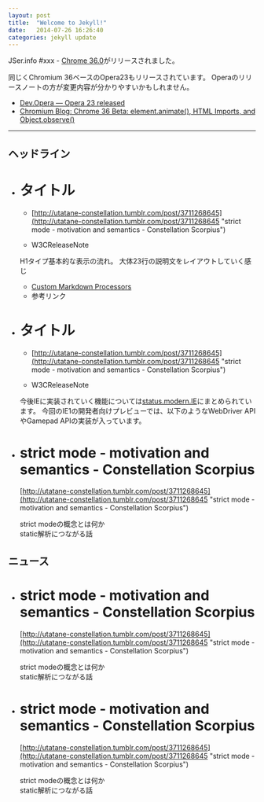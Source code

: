 ```yaml
---
layout: post
title:  "Welcome to Jekyll!"
date:   2014-07-26 16:26:40
categories: jekyll update
---
```


JSer.info #xxx - [Chrome 36.0](http://googlechromereleases.blogspot.jp/2014/07/stable-channel-update.html "Chrome 36.0.")がリリースされました。

同じくChromium 36ベースのOpera23もリリースされています。
Operaのリリースノートの方が変更内容が分かりやすいかもしれません。

* [Dev.Opera — Opera 23 released](http://dev.opera.com/blog/opera-23/ "Dev.Opera — Opera 23 released")
* [Chromium Blog: Chrome 36 Beta: element.animate(), HTML Imports, and Object.observe()](http://blog.chromium.org/2014/05/chrome-36-beta-elementanimate-html.html "Chromium Blog: Chrome 36 Beta: element.animate(), HTML Imports, and Object.observe()")

----

<h2 class="site-genre">ヘッドライン</h2>


- # タイトル
  - [http://utatane-constellation.tumblr.com/post/3711268645](http://utatane-constellation.tumblr.com/post/3711268645 "strict mode - motivation and semantics - Constellation Scorpius")
  - <p class="jser-tags jser-tag-icon"><span class="jser-tag">W3C</span><span class="jser-tag">ReleaseNote</span></p>
  
  H1タイプ基本的な表示の流れ。
  大体23行の説明文をレイアウトしていく感じ
  
  - [Custom Markdown Processors](http://jekyllrb.com/docs/configuration/#custom-markdown-processors "Custom Markdown Processors")
  - 参考リンク

- # タイトル
  - [http://utatane-constellation.tumblr.com/post/3711268645](http://utatane-constellation.tumblr.com/post/3711268645 "strict mode - motivation and semantics - Constellation Scorpius")
  - <p class="jser-tags jser-tag-icon"><span class="jser-tag">W3C</span><span class="jser-tag">ReleaseNote</span></p>

  
  今後IEに実装されていく機能については[status.modern.IE](http://status.modern.ie/ "Internet Explorer Web Platform Status and Roadmap - status.modern.IE")にまとめられています。
  今回のIE1の開発者向けプレビューでは、以下のようなWebDriver APIやGamepad APIの実装が入っています。


- # strict mode - motivation and semantics - Constellation Scorpius

  [http://utatane-constellation.tumblr.com/post/3711268645](http://utatane-constellation.tumblr.com/post/3711268645 "strict mode - motivation and semantics - Constellation Scorpius")
  
  strict modeの概念とは何か  
  static解析につながる話

<h2 class="site-genre">ニュース</h2>

- # strict mode - motivation and semantics - Constellation Scorpius

  [http://utatane-constellation.tumblr.com/post/3711268645](http://utatane-constellation.tumblr.com/post/3711268645 "strict mode - motivation and semantics - Constellation Scorpius")
  
  strict modeの概念とは何か  
  static解析につながる話

- # strict mode - motivation and semantics - Constellation Scorpius

  [http://utatane-constellation.tumblr.com/post/3711268645](http://utatane-constellation.tumblr.com/post/3711268645 "strict mode - motivation and semantics - Constellation Scorpius")
  
  strict modeの概念とは何か  
  static解析につながる話
